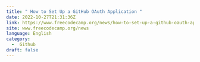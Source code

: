 ```yaml
---
title: " How to Set Up a GitHub OAuth Application "
date: 2022-10-27T21:31:36Z
link: https://www.freecodecamp.org/news/how-to-set-up-a-github-oauth-application/?utm_medium=RSS&utm_source=news.12bit.vn
site: www.freecodecamp.org/news
language: English
category:
  -  Github 
draft: false
---
```

